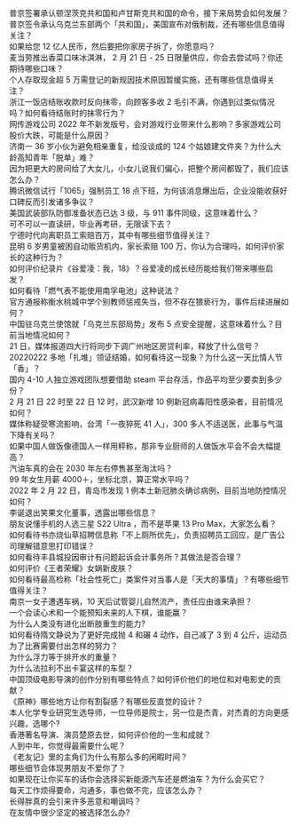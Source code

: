 普京签署承认顿涅茨克共和国和卢甘斯克共和国的命令，接下来局势会如何发展？  
普京签令承认乌克兰东部两个「共和国」，美国宣布对俄制裁，还有哪些信息值得关注？  
如果给您 12 亿人民币，然后要把你家房子拆了，你愿意吗？  
麦当劳推出香菜口味冰淇淋， 2 月 21 日 - 25 日限量供应，你会去尝试吗？你还期待哪些口味？  
个人存取现金超 5 万需登记的新规因技术原因暂缓实施，还有哪些信息值得关注？  
浙江一饭店结账收款时反向抹零，向顾客多收 2 毛引不满，你遇到过类似情况吗？如何看待结账时的抹零行为？  
网传游戏公司 2022 年不新发版号，会对游戏行业带来什么影响？多家游戏公司股价大跌，可能是什么原因？  
济南一 36 岁小伙为避免相亲重复，给没谈成的 124 个姑娘建文件夹？为什么大龄高知青年「脱单」难？  
因为把更大的房间给了大女儿，小女儿说我们偏心，把整个房间都毁了，我们应该怎么办？  
腾讯微信试行「1065」强制员工 18 点下班，为何该消息爆出后，企业没能收获好口碑反而引发诸多争议？  
美国武装部队防御准备状态已达 3 级，与 911 事件同级，这意味着什么？  
可不可以一直读研，毕业再考研，无限读下去？  
宁德时代向离职员工索赔百万，其中有哪些细节值得关注？  
昆明 6 岁男童被困自动贩货机内，家长索赔 100 万，你认为合理吗，如何评价家长的这种行为？  
如何评价纪录片《谷爱凌：我，18》？谷爱凌的成长经历能给我们带来哪些启发？  
如何看待「燃气表不能使用南孚电池」这种说法？  
官方通报称衡水桃城中学个别教师惩戒失当，但不存在猥亵行为，事件后续进展如何？  
中国驻乌克兰使馆就「乌克兰东部局势」发布 5 点安全提醒，这意味着什么？目前当地情况如何？  
21 日，媒体报道四大行将同步下调广州地区房贷利率，释放了什么信号？  
20220222 多地「扎堆」领证结婚，如何看待这一现象？为什么这一天比情人节「香」？  
国内 4-10 人独立游戏团队想要借助 steam 平台存活，作品平均至少要卖到多少份？  
2 月 21 日 22 时至 22 日 12 时，武汉新增 10 例新冠病毒阳性感染者，目前情况如何？  
媒体称疑受寒流影响，台湾「一夜猝死 41 人」，300 多人不适送医，此事与气温下降有关吗？  
如果中国人做饭像德国人一样用秤称，那非专业厨师的人做饭水平会不会大幅提高？  
汽油车真的会在 2030 年左右停售甚至淘汰吗？  
99 年女生月薪 4000＋，坐标北京，算正常水平吗？  
2022 年 2 月 22 日，青岛市发现 1 例本土新冠肺炎确诊病例，目前当地防控情况如何？  
李诞退出笑果文化董事，透露出哪些信息？  
朋友说懂手机的人选三星 S22 Ultra ，而不是苹果 13 Pro Max，大家怎么看？  
如何看待书亦烧仙草招聘信息称「不上厕所优先」，负责招聘员工回应，是广告公司理解错意思打印错误？  
如何看待丰县城投因审计有问题起诉会计事务所？其做法是否合理？  
如何评价《王者荣耀》女娲新皮肤？  
如何看待最高检称「社会性死亡」类案件对当事人是「天大的事情」？有哪些细节值得关注？  
南京一女子遭遇车祸，10 天后试管婴儿自然流产，责任应由谁来承担？  
一个会读心术和一个能预知未来的人下棋，谁能赢？  
为什么人类没有进化出断肢重生的能力?  
如何看待隋文静说为了更好完成抛 4 和碾 4 动作，自己减了 3 到 4 公斤，运动员为了比赛需要付出怎样的努力？  
为什么浮力等于排开水的重量？  
为什么法拉利不出卡宴这样的车型？  
中国顶级电影导演的创作分别有哪些特点？如何评价他们的地位和对电影史的贡献？  
《原神》哪些地方让你有割裂感？有哪些反直觉的设计？  
本人化学专业研究生选导师，一位导师是院士，另一位是杰青，对杰青的方向更感兴趣，选哪个?  
香港著名导演、演员楚原去世，如何评价他的一生和成就？  
人到中年，你觉得最需要什么呢？  
《老友记》里的主角们为什么有那么多的闲暇时间？  
哪些细节会体现男朋友不爱你了？  
如果现在让你买车的话你会选择买新能源汽车还是燃油车？为什么会买它？  
每天工作烦得要命，沟通多，事也做不完，应该怎么办？  
长得胖真的会引来许多恶意和嘲讽吗？  
在友情中很少坚定的被选择怎么办?  
